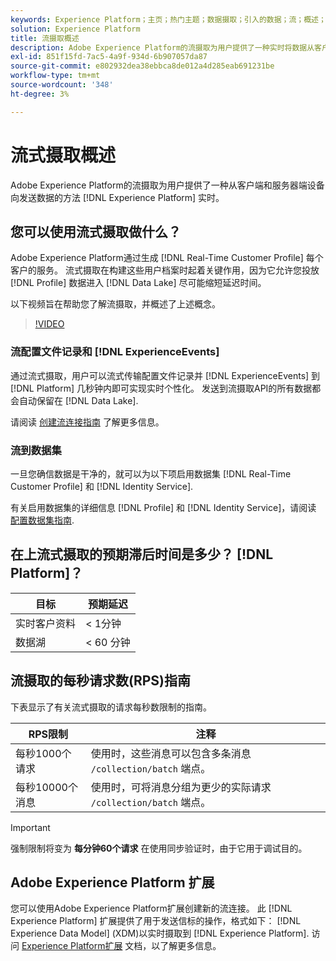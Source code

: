 ```yaml
---
keywords: Experience Platform；主页；热门主题；数据摄取；引入的数据；流；概述；流摄取；延迟；流延迟；
solution: Experience Platform
title: 流摄取概述
description: Adobe Experience Platform的流摄取为用户提供了一种实时将数据从客户端和服务器端设备发送到Experience Platform的方法。
exl-id: 851f15fd-7ac5-4a9f-934d-6b907057da87
source-git-commit: e802932dea38ebbca8de012a4d285eab691231be
workflow-type: tm+mt
source-wordcount: '348'
ht-degree: 3%

---
```


# 流式摄取概述

Adobe Experience Platform的流摄取为用户提供了一种从客户端和服务器端设备向发送数据的方法 [!DNL Experience Platform] 实时。

## 您可以使用流式摄取做什么？

Adobe Experience Platform通过生成 [!DNL Real-Time Customer Profile] 每个客户的服务。 流式摄取在构建这些用户档案时起着关键作用，因为它允许您投放 [!DNL Profile] 数据进入 [!DNL Data Lake] 尽可能缩短延迟时间。

以下视频旨在帮助您了解流摄取，并概述了上述概念。

>[!VIDEO](https://video.tv.adobe.com/v/28425?quality=12&learn=on)

### 流配置文件记录和 [!DNL ExperienceEvents]

通过流式摄取，用户可以流式传输配置文件记录并 [!DNL ExperienceEvents] 到 [!DNL Platform] 几秒钟内即可实现实时个性化。 发送到流摄取API的所有数据都会自动保留在 [!DNL Data Lake].

请阅读 [创建流连接指南](../tutorials/create-streaming-connection.md) 了解更多信息。

### 流到数据集

一旦您确信数据是干净的，就可以为以下项启用数据集 [!DNL Real-Time Customer Profile] 和 [!DNL Identity Service].

有关启用数据集的详细信息 [!DNL Profile] 和 [!DNL Identity Service]，请阅读 [配置数据集指南](../../profile/tutorials/dataset-configuration.md).

## 在上流式摄取的预期滞后时间是多少？ [!DNL Platform]？

| 目标 | 预期延迟 |
| --------- | ---------------- |
| 实时客户资料 | &lt; 1分钟 |
| 数据湖 | &lt; 60 分钟 |

## 流摄取的每秒请求数(RPS)指南

下表显示了有关流式摄取的请求每秒数限制的指南。

| RPS限制 | 注释 |
| --- | --- |
| 每秒1000个请求 | 使用时，这些消息可以包含多条消息 `/collection/batch` 端点。 |
| 每秒10000个消息 | 使用时，可将消息分组为更少的实际请求 `/collection/batch` 端点。 |

>[!IMPORTANT]
>
>强制限制将变为 **每分钟60个请求** 在使用同步验证时，由于它用于调试目的。

## Adobe Experience Platform 扩展

您可以使用Adobe Experience Platform扩展创建新的流连接。 此 [!DNL Experience Platform] 扩展提供了用于发送信标的操作，格式如下： [!DNL Experience Data Model] (XDM)以实时摄取到 [!DNL Experience Platform]. 访问 [Experience Platform扩展](../../tags/extensions/client/sdk/overview.md) 文档，以了解更多信息。
